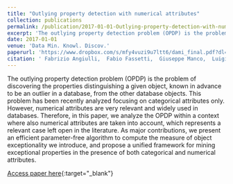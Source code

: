```yaml
---
title: "Outlying property detection with numerical attributes"
collection: publications
permalink: /publication/2017-01-01-Outlying-property-detection-with-numerical-attributes
excerpt: 'The outlying property detection problem (OPDP) is the problem of discovering the properties distinguishing a given object, known in advance to be an outlier in a database, from the other database objects. This problem has been recently analyzed focusing on categorical attributes only. However, numerical attributes are very relevant and widely used in databases. Therefore, in this paper, we analyze the OPDP within a context where also numerical attributes are taken into account, which represents a relevant case left open in the literature. As major contributions, we present an efficient parameter-free algorithm to compute the measure of object exceptionality we introduce, and propose a unified framework for mining exceptional properties in the presence of both categorical and numerical attributes.'
date: 2017-01-01
venue: 'Data Min. Knowl. Discov.'
paperurl: 'https://www.dropbox.com/s/mfy4vuzi9u7ltt6/dami_final.pdf?dl=0'
citation: ' Fabrizio Angiulli,  Fabio Fassetti,  Giuseppe Manco,  Luigi Palopoli, &quot;Outlying property detection with numerical attributes.&quot; Data Min. Knowl. Discov., 2017.'
---
```

The outlying property detection problem (OPDP) is the problem of discovering the properties distinguishing a given object, known in advance to be an outlier in a database, from the other database objects. This problem has been recently analyzed focusing on categorical attributes only. However, numerical attributes are very relevant and widely used in databases. Therefore, in this paper, we analyze the OPDP within a context where also numerical attributes are taken into account, which represents a relevant case left open in the literature. As major contributions, we present an efficient parameter-free algorithm to compute the measure of object exceptionality we introduce, and propose a unified framework for mining exceptional properties in the presence of both categorical and numerical attributes.

[Access paper here](https://www.dropbox.com/s/mfy4vuzi9u7ltt6/dami_final.pdf?dl=0){:target="_blank"}
